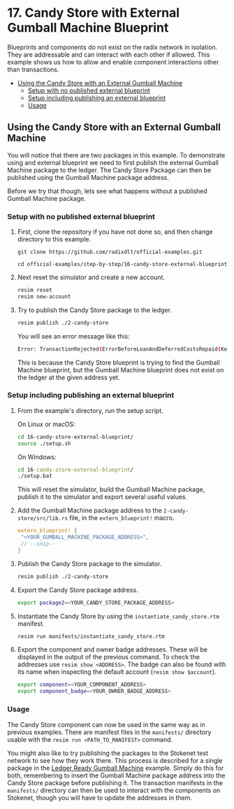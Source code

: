 # 17. Candy Store with External Gumball Machine Blueprint

Blueprints and components do not exist on the radix network in isolation. They
are addressable and can interact with each other if allowed. This example shows
us how to allow and enable component interactions other than transactions.

- [Using the Candy Store with an External Gumball Machine](#using-the-candy-store-with-an-external-gumball-machine)
  - [Setup with no published external blueprint](#setup-with-no-published-external-blueprint)
  - [Setup including publishing an external blueprint](#setup-including-publishing-an-external-blueprint)
  - [Usage](#usage)

## Using the Candy Store with an External Gumball Machine

You will notice that there are two packages in this example. To demonstrate
using and external blueprint we need to first publish the external Gumball
Machine package to the ledger. The Candy Store Package can then be published
using the Gumball Machine package address.

Before we try that though, lets see what happens without a published Gumball
Machine package.

### Setup with no published external blueprint

1.  First, clone the repository if you have not done so, and then change
    directory to this example.

    ```
    git clone https://github.com/radixdlt/official-examples.git

    cd official-examples/step-by-step/16-candy-store-external-blueprint
    ```

2.  Next reset the simulator and create a new account.

    ```sh
    resim reset
    resim new-account
    ```

3.  Try to publish the Candy Store package to the ledger.

    ```sh
    resim publish ./2-candy-store
    ```

    You will see an error message like this:

    ```sh
    Error: TransactionRejected(ErrorBeforeLoanAndDeferredCostsRepaid(KernelError(InvalidReference(NodeId("0da38df56782eb2eab703ee4022b250aec726b06abd9504d23b2266c0556")))))
    ```

    This is because the Candy Store blueprint is trying to find the Gumball
    Machine blueprint, but the Gumball Machine blueprint does not exist on the
    ledger at the given address yet.

### Setup including publishing an external blueprint

1.  From the example's directory, run the setup script.

    On Linux or macOS:

    ```sh
    cd 16-candy-store-external-blueprint/
    source ./setup.sh
    ```

    On Windows:

    ```cmd
    cd 16-candy-store-external-blueprint/
    ./setup.bat
    ```

    This will reset the simulator, build the Gumball Machine package, publish it
    to the simulator and export several useful values.

2.  Add the Gumball Machine package address to the `2-candy-store/src/lib.rs`
    file, in the `extern_blueprint!` macro.

    ```rust
    extern_blueprint! {
     "<YOUR_GUMBALL_MACHINE_PACKAGE_ADDRESS>",
     // --snip--
    }
    ```

3.  Publish the Candy Store package to the simulator.

    ```sh
    resim publish ./2-candy-store
    ```

4.  Export the Candy Store package address.

    ```sh
    export package2=<YOUR_CANDY_STORE_PACKAGE_ADDRESS>
    ```

5.  Instantiate the Candy Store by using the `instantiate_candy_store.rtm`
    manifest.

    ```sh
    resim run manifests/instantiate_candy_store.rtm
    ```

6.  Export the component and owner badge addresses. These will be displayed in
    the output of the previous command. To check the addresses use
    `resim show <ADDRESS>`. The badge can also be found with its name when
    inspecting the default account (`resim show $account`).

    ```sh
    export component=<YOUR_COMPONENT_ADDRESS>
    export component_badge=<YOUR_OWNER_BADGE_ADDRESS>
    ```

### Usage

The Candy Store component can now be used in the same way as in previous
examples. There are manifest files in the `manifests/` directory usable with the
`resim run <PATH_TO_MANIFEST>` command.

You might also like to try publishing the packages to the Stokenet test network
to see how they work there. This process is described for a single package in
the [Ledger Ready Gumball Machine](../08-ledger-ready-gumball-machine/README.md)
example. Simply do this for both, remembering to insert the Gumball Machine
package address into the Candy Store package before publishing it. The
transaction manifests in the `manifests/` directory can then be used to interact
with the components on Stokenet, though you will have to update the addresses in
them.
